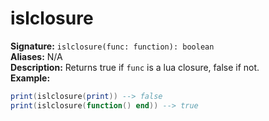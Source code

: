 # islclosure
**Signature:** `islclosure(func: function): boolean` <br>
**Aliases:** N/A <br>
**Description:** Returns true if `func` is a lua closure, false if not. <br>
**Example:**
```lua
print(islclosure(print)) --> false
print(islclosure(function() end)) --> true
```